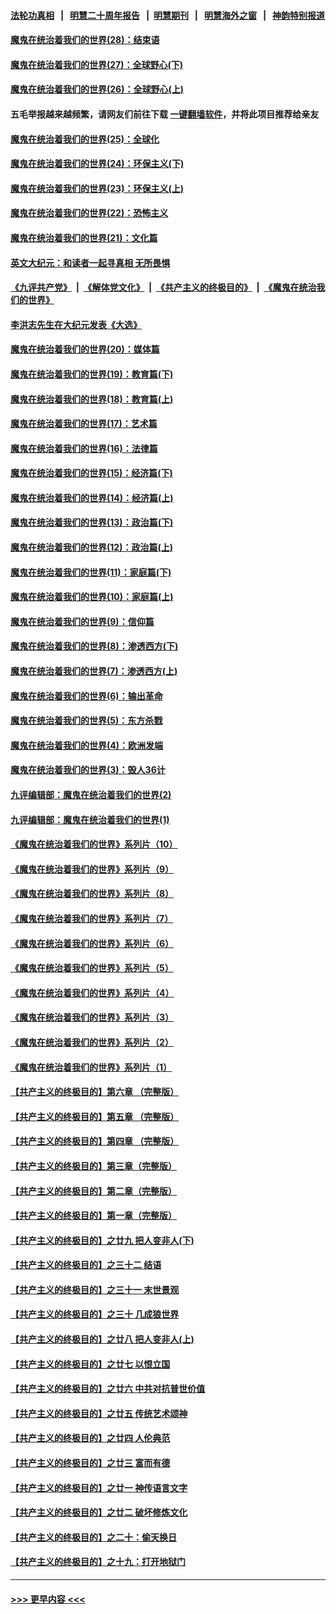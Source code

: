 #### [法轮功真相](https://github.com/gfw-breaker/truth/blob/master/README.md?t=0) &nbsp;&nbsp;|&nbsp;&nbsp; [明慧二十周年报告](https://github.com/gfw-breaker/mh-reports/blob/master/README.md?t=0) &nbsp;&nbsp;|&nbsp;&nbsp;[明慧期刊](https://github.com/gfw-breaker/mh-qikan) &nbsp;&nbsp;|&nbsp;&nbsp; [明慧海外之窗](https://github.com/gfw-breaker/mh-news/blob/master/README.md?t=0) &nbsp;&nbsp;|&nbsp;&nbsp; [神韵特别报道](https://github.com/gfw-breaker/mh-news/blob/master/shenyun.md?t=0)
#### [魔鬼在统治着我们的世界(28)：结束语](../pages/nsc422/n10936246.md?t=07201101) 
#### [魔鬼在统治着我们的世界(27)：全球野心(下)](../pages/nsc422/n10928319.md?t=07201101) 
#### [魔鬼在统治着我们的世界(26)：全球野心(上)](../pages/nsc422/n10900318.md?t=07201101) 
#### 五毛举报越来越频繁，请网友们前往下载 [一键翻墙软件](https://github.com/gfw-breaker/ssr-accounts)，并将此项目推荐给亲友
#### [魔鬼在统治着我们的世界(25)：全球化](../pages/nsc422/n10788205.md?t=07201101) 
#### [魔鬼在统治着我们的世界(24)：环保主义(下)](../pages/nsc422/n10695307.md?t=07201101) 
#### [魔鬼在统治着我们的世界(23)：环保主义(上)](../pages/nsc422/n10688613.md?t=07201101) 
#### [魔鬼在统治着我们的世界(22)：恐怖主义](../pages/nsc422/n10614727.md?t=07201101) 
#### [魔鬼在统治着我们的世界(21)：文化篇](../pages/nsc422/n10597706.md?t=07201101) 
#### [英文大纪元：和读者一起寻真相 无所畏惧](../pages/nsc422/n12542027.md?t=07201101) 
#### [《九评共产党》](https://github.com/begood0513/9ping.md/blob/master/README.md) &nbsp;|&nbsp; [《解体党文化》](../../../../jtdwh.md/blob/master/README.md)  &nbsp;|&nbsp; [《共产主义的终极目的》](../../../../gczydzjmd.md/blob/master/README.md) &nbsp;|&nbsp; [《魔鬼在统治我们的世界》](../../../../mgztzwmdsj.md/blob/master/README.md) 
#### [李洪志先生在大纪元发表《大选》](../pages/nsc422/n12534746.md?t=07201101) 
#### [魔鬼在统治着我们的世界(20)：媒体篇](../pages/nsc422/n10586579.md?t=07201101) 
#### [魔鬼在统治着我们的世界(19)：教育篇(下)](../pages/nsc422/n10564808.md?t=07201101) 
#### [魔鬼在统治着我们的世界(18)：教育篇(上)](../pages/nsc422/n10526970.md?t=07201101) 
#### [魔鬼在统治着我们的世界(17)：艺术篇](../pages/nsc422/n10499093.md?t=07201101) 
#### [魔鬼在统治着我们的世界(16)：法律篇](../pages/nsc422/n10485969.md?t=07201101) 
#### [魔鬼在统治着我们的世界(15)：经济篇(下)](../pages/nsc422/n10469975.md?t=07201101) 
#### [魔鬼在统治着我们的世界(14)：经济篇(上)](../pages/nsc422/n10457370.md?t=07201101) 
#### [魔鬼在统治着我们的世界(13)：政治篇(下)](../pages/nsc422/n10448270.md?t=07201101) 
#### [魔鬼在统治着我们的世界(12)：政治篇(上)](../pages/nsc422/n10444576.md?t=07201101) 
#### [魔鬼在统治着我们的世界(11)：家庭篇(下)](../pages/nsc422/n10440961.md?t=07201101) 
#### [魔鬼在统治着我们的世界(10)：家庭篇(上)](../pages/nsc422/n10435448.md?t=07201101) 
#### [魔鬼在统治着我们的世界(9)：信仰篇](../pages/nsc422/n10432159.md?t=07201101) 
#### [魔鬼在统治着我们的世界(8)：渗透西方(下)](../pages/nsc422/n10429603.md?t=07201101) 
#### [魔鬼在统治着我们的世界(7)：渗透西方(上)](../pages/nsc422/n10426013.md?t=07201101) 
#### [魔鬼在统治着我们的世界(6)：输出革命](../pages/nsc422/n10421536.md?t=07201101) 
#### [魔鬼在统治着我们的世界(5)：东方杀戮](../pages/nsc422/n10417707.md?t=07201101) 
#### [魔鬼在统治着我们的世界(4)：欧洲发端](../pages/nsc422/n10414890.md?t=07201101) 
#### [魔鬼在统治着我们的世界(3)：毁人36计](../pages/nsc422/n10411583.md?t=07201101) 
#### [九评编辑部：魔鬼在统治着我们的世界(2)](../pages/nsc422/n10410036.md?t=07201101) 
#### [九评编辑部：魔鬼在统治着我们的世界(1)](../pages/nsc422/n10406825.md?t=07201101) 
#### [《魔鬼在统治着我们的世界》系列片（10）](../pages/nsc422/n12292670.md?t=07201101) 
#### [《魔鬼在统治着我们的世界》系列片（9）](../pages/nsc422/n12290859.md?t=07201101) 
#### [《魔鬼在统治着我们的世界》系列片（8）](../pages/nsc422/n12287445.md?t=07201101) 
#### [《魔鬼在统治着我们的世界》系列片（7）](../pages/nsc422/n12283425.md?t=07201101) 
#### [《魔鬼在统治着我们的世界》系列片（6）](../pages/nsc422/n12282314.md?t=07201101) 
#### [《魔鬼在统治着我们的世界》系列片（5）](../pages/nsc422/n12281419.md?t=07201101) 
#### [《魔鬼在统治着我们的世界》系列片（4）](../pages/nsc422/n12274024.md?t=07201101) 
#### [《魔鬼在统治着我们的世界》系列片（3）](../pages/nsc422/n12271322.md?t=07201101) 
#### [《魔鬼在统治着我们的世界》系列片（2）](../pages/nsc422/n12269049.md?t=07201101) 
#### [《魔鬼在统治着我们的世界》系列片（1）](../pages/nsc422/n12267575.md?t=07201101) 
#### [【共产主义的终极目的】第六章 （完整版）](../pages/nsc422/n11428913.md?t=07201101) 
#### [【共产主义的终极目的】第五章 （完整版）](../pages/nsc422/n11428912.md?t=07201101) 
#### [【共产主义的终极目的】第四章 （完整版）](../pages/nsc422/n11428907.md?t=07201101) 
#### [【共产主义的终极目的】第三章（完整版）](../pages/nsc422/n11428848.md?t=07201101) 
#### [【共产主义的终极目的】第二章（完整版）](../pages/nsc422/n11428831.md?t=07201101) 
#### [【共产主义的终极目的】第一章（完整版）](../pages/nsc422/n11417651.md?t=07201101) 
#### [【共产主义的终极目的】之廿九 把人变非人(下)](../pages/nsc422/n11344140.md?t=07201101) 
#### [【共产主义的终极目的】之三十二 结语](../pages/nsc422/n11360535.md?t=07201101) 
#### [【共产主义的终极目的】之三十一 末世景观](../pages/nsc422/n11351129.md?t=07201101) 
#### [【共产主义的终极目的】之三十 几成狼世界](../pages/nsc422/n11348280.md?t=07201101) 
#### [【共产主义的终极目的】之廿八 把人变非人(上)](../pages/nsc422/n11340492.md?t=07201101) 
#### [【共产主义的终极目的】之廿七 以恨立国](../pages/nsc422/n11336944.md?t=07201101) 
#### [【共产主义的终极目的】之廿六 中共对抗普世价值](../pages/nsc422/n11324785.md?t=07201101) 
#### [【共产主义的终极目的】之廿五 传统艺术颂神](../pages/nsc422/n11296396.md?t=07201101) 
#### [【共产主义的终极目的】之廿四 人伦典范](../pages/nsc422/n11296397.md?t=07201101) 
#### [【共产主义的终极目的】之廿三 富而有德](../pages/nsc422/n11283598.md?t=07201101) 
#### [【共产主义的终极目的】之廿一 神传语言文字](../pages/nsc422/n11263265.md?t=07201101) 
#### [【共产主义的终极目的】之廿二 破坏修炼文化](../pages/nsc422/n11245728.md?t=07201101) 
#### [【共产主义的终极目的】之二十：偷天换日](../pages/nsc422/n11238846.md?t=07201101) 
#### [【共产主义的终极目的】之十九：打开地狱门](../pages/nsc422/n11206376.md?t=07201101) 

----
#### [ >>> 更早内容 <<< ](../indexes/nsc422-earlier.md)
